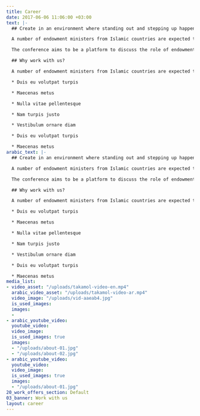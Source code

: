 ```yaml
---
title: Career
date: 2017-06-06 11:06:00 +03:00
text: |-
  ## Create in an environment where standing out and stepping up happens hourly!

  A number of endowment ministers from Islamic countries are expected to attend and take part in the conference as a number of sessions are delivered by high-ranking speakers who are recognized by the Islamic world.

  The conference aims to be a platform to discuss the role of endowments at the Islamic level, highlight their role in carrying out the economic and social development and activating integrated systems to increase sources of endowments.

  ## Why work with us?

  A number of endowment ministers from Islamic countries are expected to attend and take part in the conference as a number of sessions are delivered by high-ranking speakers who are recognized by the Islamic world.

  * Duis eu volutpat turpis

  * Maecenas metus

  * Nulla vitae pellentesque

  * Nam turpis justo

  * Vestibulum ornare diam

  * Duis eu volutpat turpis

  * Maecenas metus
arabic_text: |-
  ## Create in an environment where standing out and stepping up happens hourly!

  A number of endowment ministers from Islamic countries are expected to attend and take part in the conference as a number of sessions are delivered by high-ranking speakers who are recognized by the Islamic world.

  The conference aims to be a platform to discuss the role of endowments at the Islamic level, highlight their role in carrying out the economic and social development and activating integrated systems to increase sources of endowments.

  ## Why work with us?

  A number of endowment ministers from Islamic countries are expected to attend and take part in the conference as a number of sessions are delivered by high-ranking speakers who are recognized by the Islamic world.

  * Duis eu volutpat turpis

  * Maecenas metus

  * Nulla vitae pellentesque

  * Nam turpis justo

  * Vestibulum ornare diam

  * Duis eu volutpat turpis

  * Maecenas metus
media_list:
- video_asset: "/uploads/takamol-video-en.mp4"
  arabic_video_asset: "/uploads/takamol-video-ar.mp4"
  video_image: "/uploads/vid-aaeab4.jpg"
  is_used_images: 
  images:
  - 
- arabic_youtube_video: 
  youtube_video: 
  video_image: 
  is_used_images: true
  images:
  - "/uploads/about-01.jpg"
  - "/uploads/about-02.jpg"
- arabic_youtube_video: 
  youtube_video: 
  video_image: 
  is_used_images: true
  images:
  - "/uploads/about-01.jpg"
20_work_offers_section: Default
03_banner: Work with us
layout: career
---
```


